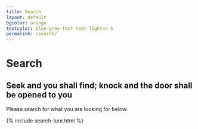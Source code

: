 ```yaml
---
title: Search
layout: default
bgcolor: orange
textcolor: blue-grey-text text-lighten-5
permalink: /search/
---
```


# Search

<i class="fa fa-search fa-5x" aria-hidden="true" style="color:blue-grey-text text-lighten-5"></i>


## Seek and you shall find; knock and the door shall be opened to you

Please search for what you are looking for below.


{% include search-lunr.html %}
